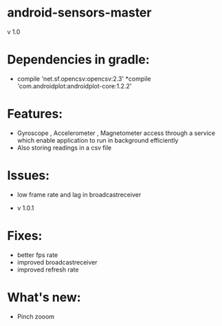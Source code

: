 # android-sensors-master
v 1.0
# Dependencies in gradle:
 * compile 'net.sf.opencsv:opencsv:2.3'
 *compile 'com.androidplot:androidplot-core:1.2.2'

# Features:
 * Gyroscope , Accelerometer , Magnetometer access through a service which enable application to run in background efficiently
 * Also storing readings in a csv file

# Issues: 
 * low frame rate and lag in broadcastreceiver

* v 1.0.1

# Fixes:
* better fps rate 
* improved broadcastreceiver
* improved refresh rate 
# What's new:
* Pinch zooom
